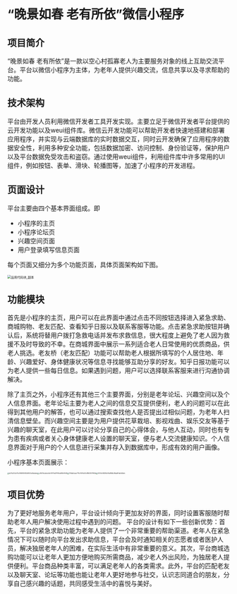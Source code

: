 # “晚景如春 老有所依”微信小程序

## 项目简介

“晚景如春 老有所依”是一款以空心村孤寡老人为主要服务对象的线上互助交流平台。平台以微信小程序为主体，为老年人提供兴趣交流，信息共享以及寻求帮助的功能。

## 技术架构

平台由开发人员利用微信开发者工具开发实现。主要立足于微信开发者平台提供的云开发功能以及weui组件库。微信云开发功能可以帮助开发者快速地搭建和部署应用程序，并实现与云端数据库的实时数据交互，同时云开发确保了应用程序的数据安全性，利用多种安全功能，包括数据加密、访问控制、身份验证等，保护用户以及平台数据免受攻击和盗窃。通过使用weui组件，利用组件库中许多常用的UI组件，例如按钮、表单、滑块、轮播图等，加速了小程序的开发进程。

## 页面设计

平台主要由四个基本界面组成。即

* 小程序的主页
* 小程序论坛页
* 兴趣空间页面
* 用户登录填写信息页面

每个页面又细分为多个功能页面，具体页面架构如下图。

<img src="C:\Users\wyx20\Desktop\运用代码块_副本.png" alt="运用代码块_副本" style="zoom: 50%;" />

## 功能模块

首先是小程序的主页，用户可以在此界面中通过点击不同按钮选择进入紧急求助、商城购物、老友匹配、查看知乎日报以及联系客服等功能。点击紧急求助按钮并确认后，系统将替用户拨打急救电话并发布求救信息，很大程度上避免了老人因为救援不及时导致的不幸。在商城界面中展示一系列适合老人日常使用的优质商品，供老人挑选。老友桥（老友匹配）功能可以帮助老人根据所填写的个人居住地、年龄、兴趣爱好、身体健康状况等信息寻找能够互助分享的好友。知乎日报功能可以为老人提供一些每日信息。如果遇到问题，用户可以选择联系客服来进行沟通协调解决。

除了主页之外，小程序还有其他三个主要界面，分别是老年论坛、兴趣空间以及个人信息界面。老年论坛主要为老人之间的信息交互提供便利，老人的问题可以在此得到其他用户的解答，也可以通过搜索查找他人是否提出过相似问题，为老年人扫清信息壁垒。而兴趣空间主要是为用户提供花草栽培、影视戏曲、娱乐交友等基于兴趣的聊天室，在此用户可以讨论分享自己的心得体会，与他人互动，同时也有专为患有疾病或者关心身体健康老人设置的聊天室，便与老人交流健康知识。个人信息界面对于用户的个人信息进行采集并存入到数据库中，形成有效的用户画像。

小程序基本页面展示：

<img src="C:\Users\wyx20\Desktop\b27e222e75c95692582b1624e3bdded.jpg" alt="b27e222e75c95692582b1624e3bdded" style="zoom:25%;" /><img src="C:\Users\wyx20\Desktop\e847dcdcbc6e3070d47f6fcb68c9645.jpg" alt="e847dcdcbc6e3070d47f6fcb68c9645" style="zoom:25%;" /><img src="C:\Users\wyx20\Desktop\1f3db2eae711c0551e02d184057992d.jpg" alt="1f3db2eae711c0551e02d184057992d" style="zoom: 25%;"         /><img src="C:\Users\wyx20\Desktop\927c64820b59a184b48ad61a5ef4efc.jpg" alt="927c64820b59a184b48ad61a5ef4efc" style="zoom:25%;" />

## 项目优势

为了更好地服务老年用户，平台设计倾向于更加友好的界面，同时设置客服随时帮助老年人用户解决使用过程中遇到的问题。 平台的设计有如下一些创新优势：首先，平台的紧急求助功能为老年人提供了一个非常重要的帮助渠道。老年人在紧急情况下可以随时向平台发出求助信息，平台会及时通知相关的志愿者或者医护人员，解决独居老年人的困难，在实际生活中有非常重要的意义。其次，平台商城选购功能可以让老年人更加方便地购买所需商品，减少老人外出风险，为独居老人提供便利。平台商品种类丰富，可以满足老年人的各类需求。此外，平台的匹配老友以及聊天室、论坛等功能也能让老年人更好地参与社交，认识志同道合的朋友，分享自己感兴趣的话题，共同感受生活中的喜悦与美好。